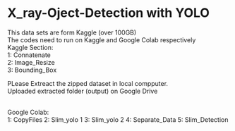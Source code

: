 # X_ray-Oject-Detection with YOLO <br>
This data sets are form Kaggle (over 100GB) <br>
The codes need to run on Kaggle and Google Colab respectively
<br>
Kaggle Section: <br>
1: Connatenate <br>
2: Image_Resize <br>
3: Bounding_Box <br>

PLease Extreact the zipped dataset in local compputer. <br>
Uploaded extracted folder (output) on Google Drive <br>

<br>
Google Colab: <br>
1: CopyFiles
2: Slim_yolo 1
3: Slim_yolo 2
4: Separate_Data
5: Slim_Detection
